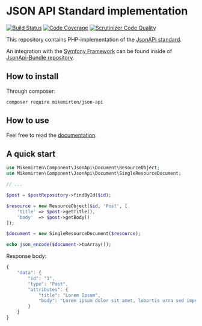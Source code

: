 # JSON API Standard implementation 

[![Build Status](https://scrutinizer-ci.com/g/mikemirten/JsonApi/badges/build.png?b=master)](https://scrutinizer-ci.com/g/mikemirten/JsonApi/build-status/master) [![Code Coverage](https://scrutinizer-ci.com/g/mikemirten/JsonApi/badges/coverage.png?b=master)](https://scrutinizer-ci.com/g/mikemirten/JsonApi/?branch=master) [![Scrutinizer Code Quality](https://scrutinizer-ci.com/g/mikemirten/JsonApi/badges/quality-score.png?b=master)](https://scrutinizer-ci.com/g/mikemirten/JsonApi/?branch=master)

This repository contains PHP-implementation of the [JsonAPI standard](http://jsonapi.org/).

An integration with the [Symfony Framework](https://symfony.com/) can be found inside of [JsonApi-Bundle repository](https://github.com/mikemirten/JsonApi-Bundle).

## How to install
Through composer:

```composer require mikemirten/json-api```

## How to use

Feel free to read the [documentation](https://github.com/mikemirten/JsonApi/wiki).

## A quick start

```php
use Mikemirten\Component\JsonApi\Document\ResourceObject;
use Mikemirten\Component\JsonApi\Document\SingleResourceDocument;

// ...

$post = $postRepository->findById($id);

$resource = new ResourceObject($id, 'Post', [
    'title' => $post->getTitle(),
    'body'  => $post->getBody()
]);

$document = new SingleResourceDocument($resource);

echo json_encode($document->toArray());
```
Response body:
```javascript
{
    "data": {
        "id": "1",
        "type": "Post",
        "attributes": {
            "title": "Lorem Ipsum",
            "body": "Lorem ipsum dolor sit amet, lobortis urna sed imperdiet..."
        }
    }
}
```
